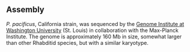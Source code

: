 Assembly
--------

*P. pacificus*, California strain, was sequenced by the [Genome
Institute at Washington University](http://genome.wustl.edu/) (St.
Louis) in collaboration with the Max-Planck Institute. The genome is
approximately 160 Mb in size, somewhat larger than other Rhabditid
species, but with a similar karyotype.

